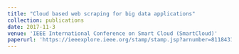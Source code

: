 ```yaml
---
title: "Cloud based web scraping for big data applications"
collection: publications
date: 2017-11-3
venue: 'IEEE International Conference on Smart Cloud (SmartCloud)'
paperurl: 'https://ieeexplore.ieee.org/stamp/stamp.jsp?arnumber=8118431'
---
```

